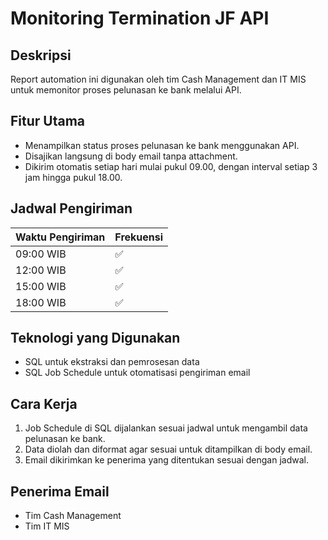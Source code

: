 # Monitoring Termination JF API

## Deskripsi  
Report automation ini digunakan oleh tim Cash Management dan IT MIS untuk memonitor proses pelunasan ke bank melalui API.

## Fitur Utama  
- Menampilkan status proses pelunasan ke bank menggunakan API.  
- Disajikan langsung di body email tanpa attachment.  
- Dikirim otomatis setiap hari mulai pukul 09.00, dengan interval setiap 3 jam hingga pukul 18.00.

## Jadwal Pengiriman  
| Waktu Pengiriman | Frekuensi |
|-----------------|-----------|
| 09:00 WIB      | ✅ |
| 12:00 WIB      | ✅ |
| 15:00 WIB      | ✅ |
| 18:00 WIB      | ✅ |

## Teknologi yang Digunakan  
- SQL untuk ekstraksi dan pemrosesan data  
- SQL Job Schedule untuk otomatisasi pengiriman email  

## Cara Kerja  
1. Job Schedule di SQL dijalankan sesuai jadwal untuk mengambil data pelunasan ke bank.  
2. Data diolah dan diformat agar sesuai untuk ditampilkan di body email.  
3. Email dikirimkan ke penerima yang ditentukan sesuai dengan jadwal.  

## Penerima Email  
- Tim Cash Management  
- Tim IT MIS
